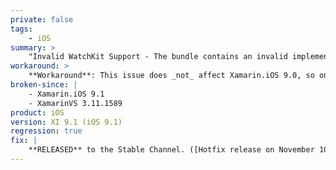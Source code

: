 ```yaml
---
private: false
tags:
    - iOS
summary: >
    "Invalid WatchKit Support - The bundle contains an invalid implementation of WatchKit. The app may have been built or signed with non-compliant or pre-release tools." when attempting to submit a WatchKit (watchOS 1) app to the App Store. This issue is under active investigation for a fix.
workaround: >
    **Workaround**: This issue does _not_ affect Xamarin.iOS 9.0, so one possible temporary workaround is to [downgrade Xcode](https://kb.xamarin.com/customer/en/portal/articles/2024338-how-can-i-downgrade-xcode-) to 7.0 and [downgrade Xamarin.iOS](https://kb.xamarin.com/customer/en/portal/articles/1699777-how-do-i-downgrade-to-an-older-version-of-xamarin-) to 9.0.
broken-since: |
    - Xamarin.iOS 9.1
    - XamarinVS 3.11.1589
product: iOS
version: XI 9.1 (iOS 9.1)
regression: true
fix: |
    **RELEASED** to the Stable Channel. ([Hotfix release on November 10, 2015](https://releases.xamarin.com/stable-release-xamarin-ios-hotfix-for-watchos-1-submission/).)
---
```

